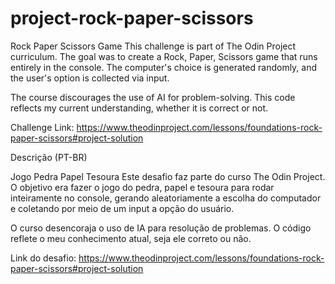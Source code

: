 # project-rock-paper-scissors

Rock Paper Scissors Game
This challenge is part of The Odin Project curriculum. The goal was to create a Rock, Paper, Scissors game that runs entirely in the console. The computer's choice is generated randomly, and the user's option is collected via input.

The course discourages the use of AI for problem-solving. This code reflects my current understanding, whether it is correct or not.

Challenge Link: https://www.theodinproject.com/lessons/foundations-rock-paper-scissors#project-solution


Descrição (PT-BR)

Jogo Pedra Papel Tesoura 
Este desafio faz parte do curso The Odin Project. O objetivo era fazer o jogo do pedra, papel e tesoura para rodar inteiramente no console, gerando aleatoriamente a escolha do computador e coletando por meio de um input a opção do usuário.

O curso desencoraja o uso de IA para resolução de problemas. O código reflete o meu conhecimento atual, seja ele correto ou não.

Link do desafio: https://www.theodinproject.com/lessons/foundations-rock-paper-scissors#project-solution